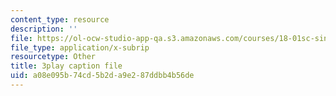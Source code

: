 ```yaml
---
content_type: resource
description: ''
file: https://ol-ocw-studio-app-qa.s3.amazonaws.com/courses/18-01sc-single-variable-calculus-fall-2010/a08e095b74cd5b2da9e287ddbb4b56de_Pd2xP5zDsRw.vtt
file_type: application/x-subrip
resourcetype: Other
title: 3play caption file
uid: a08e095b-74cd-5b2d-a9e2-87ddbb4b56de
---
```

